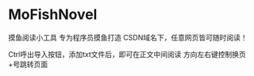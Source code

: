 # MoFishNovel

摸鱼阅读小工具
专为程序员摸鱼打造
CSDN域名下，任意网页皆可随时阅读！

Ctrl呼出导入按钮，添加txt文件后，即可在正文中间阅读
方向左右键控制换页
+号跳转页面
